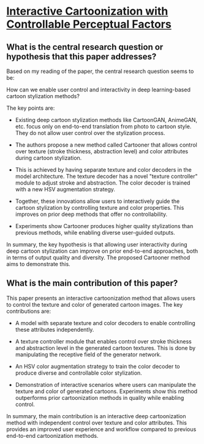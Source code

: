 # [Interactive Cartoonization with Controllable Perceptual Factors](https://arxiv.org/abs/2212.09555)

## What is the central research question or hypothesis that this paper addresses?

 Based on my reading of the paper, the central research question seems to be: 

How can we enable user control and interactivity in deep learning-based cartoon stylization methods?

The key points are:

- Existing deep cartoon stylization methods like CartoonGAN, AnimeGAN, etc. focus only on end-to-end translation from photo to cartoon style. They do not allow user control over the stylization process. 

- The authors propose a new method called Cartooner that allows control over texture (stroke thickness, abstraction level) and color attributes during cartoon stylization.

- This is achieved by having separate texture and color decoders in the model architecture. The texture decoder has a novel "texture controller" module to adjust stroke and abstraction. The color decoder is trained with a new HSV augmentation strategy.

- Together, these innovations allow users to interactively guide the cartoon stylization by controlling texture and color properties. This improves on prior deep methods that offer no controllability.

- Experiments show Cartooner produces higher quality stylizations than previous methods, while enabling diverse user-guided outputs.

In summary, the key hypothesis is that allowing user interactivity during deep cartoon stylization can improve on prior end-to-end approaches, both in terms of output quality and diversity. The proposed Cartooner method aims to demonstrate this.


## What is the main contribution of this paper?

 This paper presents an interactive cartoonization method that allows users to control the texture and color of generated cartoon images. The key contributions are:

- A model with separate texture and color decoders to enable controlling these attributes independently. 

- A texture controller module that enables control over stroke thickness and abstraction level in the generated cartoon textures. This is done by manipulating the receptive field of the generator network.

- An HSV color augmentation strategy to train the color decoder to produce diverse and controllable color stylization. 

- Demonstration of interactive scenarios where users can manipulate the texture and color of generated cartoons. Experiments show this method outperforms prior cartoonization methods in quality while enabling control.

In summary, the main contribution is an interactive deep cartoonization method with independent control over texture and color attributes. This provides an improved user experience and workflow compared to previous end-to-end cartoonization methods.
